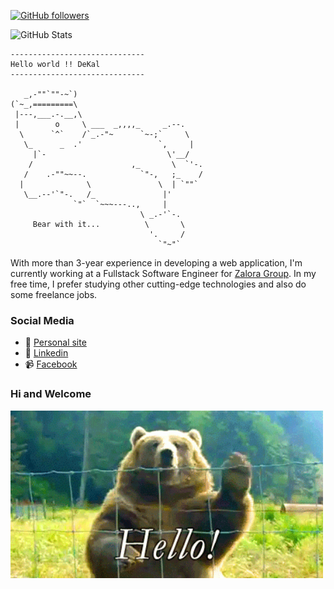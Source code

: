 [![GitHub followers](https://img.shields.io/github/followers/DeKal?label=Follow%20at%20GitHub&style=for-the-badge)](https://github.com/DeKal)

![GitHub Stats](https://github-readme-stats.vercel.app/api?username=DeKal&show_icons=true&hide_border=true)

```
------------------------------
Hello world !! DeKal
------------------------------

   _,-""`""-~`)
(`~_,=========\
 |---,___.-.__,\
 |        o     \ ___  _,,,,_     _.--.
  \      `^`    /`_.-"~      `~-;`     \
   \_      _  .'                 `,     |
     |`-                           \'__/ 
    /                      ,_       \  `'-. 
   /    .-""~~--.            `"-,   ;_    /
  |              \               \  | `""`
   \__.--'`"-.   /_               |'
              `"`  `~~~---..,     |
                             \ _.-'`-.
     Bear with it...          \       \
                               '.     /
                                 `"~"`                                                                                                        
```

With more than 3-year experience in developing a web application, I'm currently working at a Fullstack Software Engineer for [Zalora Group](https://github.com/zalora/). In my free time, I prefer studying other cutting-edge technologies and also do some freelance jobs.


### Social Media
- 💬 [Personal site](https://phatho-folio.now.sh/)
- 🔗 [Linkedin](https://www.linkedin.com/in/phat-ho/)
- 📹 [Facebook](https://www.facebook.com/dekal.dev)

### Hi and Welcome 
<img src="https://github.com/DeKal/DeKal/blob/master/images/bear_hi.gif?raw=true" width="500px">
